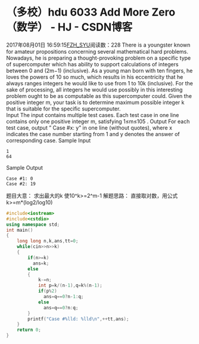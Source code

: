 # （多校）hdu  6033  Add More Zero（数学） - HJ - CSDN博客
2017年08月01日 16:59:15[FZH_SYU](https://me.csdn.net/feizaoSYUACM)阅读数：228
There is a youngster known for amateur propositions concerning several mathematical hard problems.
Nowadays, he is preparing a thought-provoking problem on a specific type of supercomputer which has ability to support calculations of integers between 0 and (2m−1) (inclusive).
As a young man born with ten fingers, he loves the powers of 10 so much, which results in his eccentricity that he always ranges integers he would like to use from 1 to 10k (inclusive).
For the sake of processing, all integers he would use possibly in this interesting problem ought to be as computable as this supercomputer could.
Given the positive integer m, your task is to determine maximum possible integer k 
    that is suitable for the specific supercomputer.  
Input 
    The input contains multiple test cases. Each test case in one line contains only one positive integer m, satisfying 1≤m≤105 
    . 
Output 
    For each test case, output ” Case #x: y” in one line (without quotes), where x indicates the case number starting from 1 and y 
    denotes the answer of corresponding case. 
Sample Input
```
1
64
```
Sample Output
```
Case #1: 0
Case #2: 19
```
题目大意： 
求出最大的k 使10^k>=2^m-1
解题思路：
直接取对数，用公式 k>=m*(log2/log10)
```cpp
#include<iostream>
#include<cstdio>
using namespace std;
int main()
{
    long long n,k,ans,tt=0;
    while(cin>>n>>k)
    {
        if(n>=k)
          ans=k;
        else
        {
            k-=n;
            int p=k/(n-1),q=k%(n-1);
            if(p%2)
              ans=q==0?n-1:q;
            else
              ans=q==0?n:q;
        }
        printf("Case #%lld: %lld\n",++tt,ans);
    }
    return 0;
}
```
